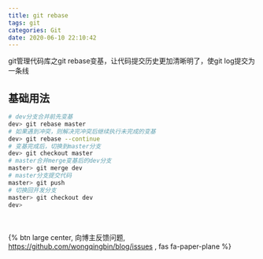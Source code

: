```yaml
---
title: git rebase
tags: git
categories: Git
date: 2020-06-10 22:10:42
---
```

git管理代码库之git rebase变基，让代码提交历史更加清晰明了，使git log提交为一条线
<!-- more -->
## 基础用法

```bash
# dev分支合并前先变基
dev> git rebase master
# 如果遇到冲突，则解决完冲突后继续执行未完成的变基
dev> git rebase --continue
# 变基完成后，切换到master分支
dev> git checkout master
# master合并merge变基后的dev分支
master> git merge dev
# master分支提交代码
master> git push
# 切换回开发分支
master> git checkout dev
dev>
```

<br><br>{% btn large center, 向博主反馈问题, <https://github.com/wongqingbin/blog/issues> , fas fa-paper-plane %}
